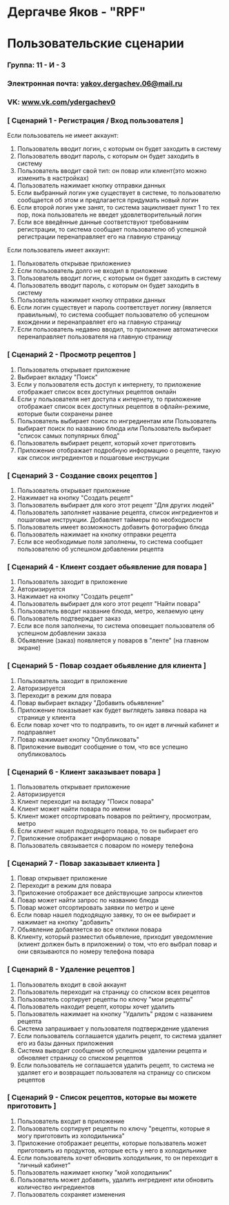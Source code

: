 # Дергачве Яков - "RPF"
# Пользовательские сценарии

### Группа: 11 - И - 3
### Электронная почта: yakov.dergachev.06@mail.ru
### VK: www.vk.com/ydergachev0



### [ Сценарий 1 - Регистрация / Вход пользователя ]

Если пользователь не имеет аккаунт:
1. Пользователь вводит логин, с которым он будет заходить в систему
2. Пользователь вводит пароль, с которым он будет заходить в систему
3. Пользователь вводит свой тип: он повар или клиент(это можно изменить в настройках)
4. Пользователь нажимает кнопку отправки данных
5. Если выбранный логин уже существует в системе, то пользователю сообщается об этом и предлагается придумать новый логин
6. Если второй логин уже занят, то система зацикливает пункт 1 то тех пор, пока пользователь не введет удовлетворительный логин
7. Если все введённые данные соответствуют требованиям регистрации, то система сообщает пользователю об успешной регистрации перенаправляет его на главную страницу

Если пользователь имеет аккаунт:
1. Польхователь открывае приложениеэ
2. Если пользователь долго не входил в приложение
3. Пользователь вводит логин, с которым он будет заходить в систему
4. Пользователь вводит пароль, с которым он будет заходить в систему
5. Пользователь нажимает кнопку отправки данных
6. Если логин существует и пароль соответствует логину (является правильным), то система сообщает пользователю об успешном вхождении и перенаправляет его на главную страницу
7. Если пользователь недавно вводил, то приложение автоматически перенаправляет пользователя на главную страницу

### [ Сценарий 2 - Просмотр рецептов ]

1. Пользователь открывает приложение
2. Выбирает вкладку "Поиск"
3. Если у пользователя есть доступ к интернету, то приложение отображает список всех доступных рецептов онлайн
4. Если у пользователя нет доступа к интернету, то приложение отображает список всех доступных рецептов в офлайн-режиме, которые были сохранены ранее
5. Пользователь выбирает поиск по ингредиентам или Пользователь выбирает поиск по названию блюда или Пользователь выбирает "список самых популярных блюд"
6. Пользователь выбирает рецепт, который хочет приготовить
7. Приложение отображает подробную информацию о рецепте, такую как список ингредиентов и пошаговые инструкции

### [ Сценарий 3 - Создание своих рецептов ]

1. Пользователь открывает приложение
2. Нажимает на кнопку "Создать рецепт"
3. Пользователь выбирает для кого этот рецепт "Для других людей"
4. Пользователь заполняет название рецепта, список ингредиентов и пошаговые инструкции. Добавляет таймеры по необходиости
5. Пользователь имеет возможность добавить фотографию блюда
6. Пользователь нажимает на кнопку отправки рецепта
7. Если все необходимые поля заполнены, то система сообщает пользователю об успешном добавлении рецепта

### [ Сценарий 4 - Клиент создает обьявление для повара ]

1. Пользователь заходит в приложение
2. Авторизируется
3. Нажимает на кнопку "Создать рецепт"
4. Пользователь выбирает для кого этот рецепт "Найти повара"
5. Пользователь вводит название блюда, метро, желаемую цену
6. Пользователь подтверждает заказ
7. Если все поля заполнены, то система оповещает пользователя об успешном добавлении заказа
8. Обьявление (заказ) появляется у поваров в "ленте" (на главном экране)

### [ Сценарий 5 - Повар создает обьявление для клиента ]

1. Пользователь заходит в приложение
2. Авторизируется
3. Переходит в режим для повара
3. Повар выбирает вкладку "Добавить обьявление"
4. Приложение показывает как будет выглядеть заявка повара на странице у клиента
5. Если повар хочет что то подправить, то он идет в личный кабинет и подправляет
6. Повар нажимает кнопку "Опубликовать"
7. Приложение выводит сообщение о том, что все успешно опубликовалось


### [ Сценарий 6 - Клиент заказывает повара ]

1. Пользователь открывает приложение
2. Авторизируется
3. Клиент переходит на вкладку "Поиск повара"
4. Клиент может найти повара по имени
5. Клиент может отсортировать поваров по рейтингу, просмотрам, метро
6. Если клиент нашел подходящего повара, то он выбирает его
7. Приложение отображает информацию о поваре
8. Пользователь связывается с поваром по номеру телефона

### [ Сценарий 7 - Повар заказывает клиента ]

1. Повар открывает приложение
2. Переходит в режим для повара
3. Приложение отображает все действующие запросы клиентов
4. Повар может найти запрос по названию блюда
5. Повар может отсортировать заявки по метро и цене
6. Если повар нашел подходящую заявку, то он ее выбирает и нажимает на кнопку "добавить"
7. Обьявление добавляется во все отклики повара
8. Клиенту, который разместил обьявление, приходит уведомление (клиент должен быть в приложении) о том, что его выбрал повар и они связываются по номеру телефона повара

### [ Сценарий 8 - Удаление рецептов ]

1. Пользователь входит в свой аккаунт
2. Пользователь переходит на страницу со списком всех рецептов
3. Пользователь сортирует рецепты по ключу "мои рецепты"
4. Пользователь находит рецепт, которы хочет удалить
5. Пользователь нажимает на кнопку "Удалить" рядом с названием рецепта
6. Система запрашивает у пользователя подтверждение удаления
7. Если пользователь соглашается удалить рецепт, то система удаляет его из базы данных приложения
8. Система выводит сообщение об успешном удалении рецепта и обновляет страницу со списком рецептов
9. Если пользователь не соглашается удалить рецепт, то система не удаляет его и возвращает пользователя на страницу со списком рецептов

### [ Сценарий 9 - Список рецептов, которые вы можете приготовить ]

1. Пользователь входит в приложение
2. Пользователь сортирует рецепты по ключу "рецепты, которые я могу приготовить из холодильника"
3. Приложение отображает рецепты, которые пользватель может приготовить из продуктов, которые есть у него в холодильнике
4. Если пользователь хочет обновить холодильник, то он переходит в "личный кабинет"
5. Пользователь нажимает кнопку "мой холодильник"
6. Пользователь может добавить, удалить ингредиент или обновить количество ингредиентов
7. Пользователь сохраняет изменения

